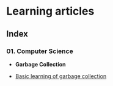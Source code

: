 # Learning articles

## Index

### 01. Computer Science
+ __Garbage Collection__ 
 - [Basic learning of garbage collection](https://github.com/shuhei-komino/survey/blob/master/01_Computer_Science/Garbage_Collection/learning_basic.md)